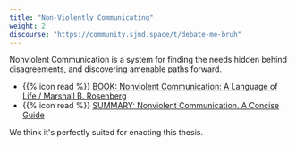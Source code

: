 ```yaml
---
title: "Non-Violently Communicating"
weight: 2
discourse: "https://community.sjmd.space/t/debate-me-bruh"
---
```


Nonviolent Communication is a system for finding the needs hidden behind disagreements, and discovering amenable paths forward.

- {{% icon read %}} [BOOK: Nonviolent Communication: A Language of Life / Marshall B. Rosenberg](https://www.goodreads.com/book/show/71730.Nonviolent_Communication)
- {{% icon read %}} [SUMMARY: Nonviolent Communication, A Concise Guide](https://www.wanttoknow.info/inspiration/nonviolent_communication_summary_nvc)

We think it's perfectly suited for enacting this thesis.
